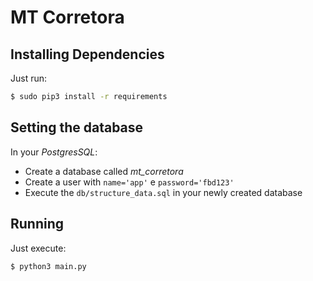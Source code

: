 # MT Corretora

## Installing Dependencies
Just run:
```bash
$ sudo pip3 install -r requirements
```

## Setting the database
In your *PostgresSQL*:
- Create a database called *mt_corretora*
- Create a user with `name='app'` e `password='fbd123'`
- Execute the `db/structure_data.sql` in your newly created database

## Running
Just execute:
```bash
$ python3 main.py
```